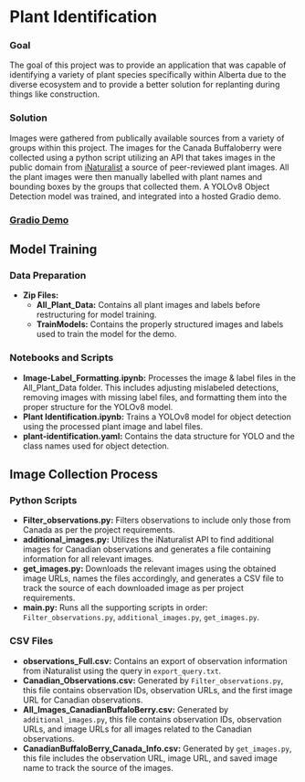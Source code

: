 # Plant Identification

### Goal
The goal of this project was to provide an application that was capable of identifying a variety of plant species specifically within Alberta due to the diverse ecosystem and to provide a better solution for replanting during things like construction.

### Solution
Images were gathered from publically available sources from a variety of groups within this project. The images for the Canada Buffaloberry were collected using a python script utilizing an API that takes images in the public domain from [iNaturalist](https://www.inaturalist.org/) a source of peer-reviewed plant images. All the plant images were then manually labelled with plant names and bounding boxes by the groups that collected them. A YOLOv8 Object Detection model was trained, and integrated into a hosted Gradio demo.

### [Gradio Demo](https://kadenshubert-plant-id-demo.hf.space)

## Model Training

### Data Preparation
- **Zip Files:**
  - **All_Plant_Data:** Contains all plant images and labels before restructuring for model training. 
  - **TrainModels:** Contains the properly structured images and labels used to train the model for the demo.

### Notebooks and Scripts
- **Image-Label_Formatting.ipynb:** Processes the image & label files in the All_Plant_Data folder. This includes adjusting mislabeled detections, removing images with missing label files, and formatting them into the proper structure for the YOLOv8 model.
- **Plant Identification.ipynb:** Trains a YOLOv8 model for object detection using the processed plant image and label files.
- **plant-identification.yaml:** Contains the data structure for YOLO and the class names used for object detection.

## Image Collection Process

### Python Scripts
- **Filter_observations.py:** Filters observations to include only those from Canada as per the project requirements.
- **additional_images.py:** Utilizes the iNaturalist API to find additional images for Canadian observations and generates a file containing information for all relevant images.
- **get_images.py:** Downloads the relevant images using the obtained image URLs, names the files accordingly, and generates a CSV file to track the source of each downloaded image as per project requirements.
- **main.py:** Runs all the supporting scripts in order: `Filter_observations.py`, `additional_images.py`, `get_images.py`.

### CSV Files
- **observations_Full.csv:** Contains an export of observation information from iNaturalist using the query in `export_query.txt`.
- **Canadian_Observations.csv:** Generated by `Filter_observations.py`, this file contains observation IDs, observation URLs, and the first image URL for Canadian observations.
- **All_Images_CanadianBuffaloBerry.csv:** Generated by `additional_images.py`, this file contains observation IDs, observation URLs, and image URLs for all images related to the Canadian observations.
- **CanadianBuffaloBerry_Canada_Info.csv:** Generated by `get_images.py`, this file includes the observation URL, image URL, and saved image name to track the source of the images.
